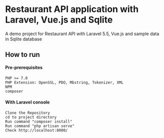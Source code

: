 Restaurant API application with Laravel, Vue.js and Sqlite
=======

A demo project for Restaurant API with Laravel 5.5, Vue.js and sample data in Sqlite database

How to run
-------------
#### Pre-prerequisites ####
```
PHP >= 7.0
PHP Extension: OpenSSL, PDO, Mbstring, Tokenizer, XML
NPM
composer
```

#### With Laravel console  ####
```
Clone the Repository 
cd to project directory
Run command "composer install"
Run command "php artisan serve"
Check http://localhost:8000/
```